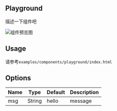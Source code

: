 ## Playground

描述一下组件吧

![组件预览图](preview.png)

## Usage

请参考`examples/components/playground/index.html`

## Options

| Name | Type | Default | Description |
|---|---|---|---|
| msg | String | hello | message |
